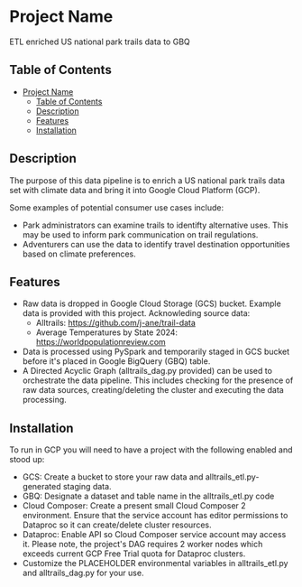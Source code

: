 # Project Name

ETL enriched US national park trails data to GBQ

## Table of Contents

- [Project Name](#project-name)
  - [Table of Contents](#table-of-contents)
  - [Description](#description)
  - [Features](#features)
  - [Installation](#installation)

## Description

The purpose of this data pipeline is to enrich a US national park trails data set with climate data and bring it into Google Cloud Platform (GCP). 

Some examples of potential consumer use cases include: 
 - Park administrators can examine trails to identifty alternative uses. This may be used to inform park communication on trail regulations.
 - Adventurers can use the data to identify travel destination opportunities based on climate preferences.

## Features

  - Raw data is dropped in Google Cloud Storage (GCS) bucket. Example data is provided with this project. Acknowleding source data: 
    - Alltrails: https://github.com/j-ane/trail-data
    - Average Temperatures by State 2024: https://worldpopulationreview.com 
  - Data is processed using PySpark and temporarily staged in GCS bucket before it's placed in Google BigQuery (GBQ) table.
  - A Directed Acyclic Graph (alltrails_dag.py provided) can be used to orchestrate the data pipeline. This includes checking for the presence of raw data sources, creating/deleting the cluster and executing the data processing.

## Installation

To run in GCP you will need to have a project with the following enabled and stood up:
 - GCS: Create a bucket to store your raw data and alltrails_etl.py-generated staging data.
 - GBQ: Designate a dataset and table name in the alltrails_etl.py code
 - Cloud Composer: Create a present small Cloud Composer 2 environment. Ensure that the service account has editor permissions to Dataproc so it can create/delete cluster resources. 
 - Dataproc: Enable API so Cloud Composer service account may access it. Please note, the project's DAG requires 2 worker nodes which exceeds current GCP Free Trial quota for Dataproc clusters.
 - Customize the PLACEHOLDER environmental variables in alltrails_etl.py and alltrails_dag.py for your use.

